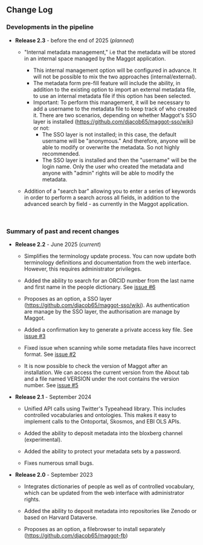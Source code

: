 ## Change Log


### Developments in the pipeline


* **Release 2.3** - before the end of 2025 (_planned_)

   * "Internal metadata management," i.e that the metadata will be stored in an internal space managed by the Maggot application.
       * This internal management option will be configured in advance. It will not be possible to mix the two approaches (internal/external).
       * The metadata form pre-fill feature will include the ability, in addition to the existing option to import an external metadata file, to use an internal metadata file if this option has been selected.
       * Important: To perform this management, it will be necessary to add a username to the metadata file to keep track of who created it. There are two scenarios, depending on whether Maggot's SSO layer is installed (https://github.com/djacob65/maggot-sso/wiki) or not:
           * The SSO layer is not installed; in this case, the default username will be "anonymous." And therefore, anyone will be able to modify or overwrite the metadata. So not highly recommended.
           * The SSO layer is installed and then the "username" will be the login name. Only the user who created the metadata and anyone with "admin" rights will be able to modify the metadata.

   * Addition of a "search bar" allowing you to enter a series of keywords in order to perform a search across all fields, in addition to the advanced search by field - as currently in the Maggot application.


<br>

### Summary of past and recent changes


* **Release 2.2** - June 2025 (_current_)

   * Simplifies the terminology update process. You can now update both terminology definitions and documentation from the web interface. However, this requires administrator privileges.
   
   * Added the ability to search for an ORCID number from the last name and first name in the people dictionary. See [issue #6](https://github.com/inrae/pgd-mmdt/issues/6)

   * Proposes as an option, a SSO layer (https://github.com/djacob65/maggot-sso/wiki). As authentication are manage by the SSO layer, the authorisation are manage by Maggot.
   
   * Added a confirmation key to generate a private access key file. See [issue #3](https://github.com/inrae/pgd-mmdt/issues/3)

   * Fixed issue when scanning while some metadata files have incorrect format. See [issue #2](https://github.com/inrae/pgd-mmdt/issues/2)
   
   * It is now possible to check the version of Maggot after an installation. We can access the current version from the About tab and a file named VERSION under the root contains the version number. See [issue #5](https://github.com/inrae/pgd-mmdt/issues/5)


* **Release 2.1** - September 2024

   * Unified API calls using Twitter's Typeahead library. This includes controlled vocabularies and ontologies. This makes it easy to implement calls to the Ontoportal, Skosmos, and EBI OLS APIs.

   * Added the ability to deposit metadata into the bloxberg channel (experimental).

   * Added the ability to protect your metadata sets by a password.

   * Fixes numerous small bugs.


* **Release 2.0** - September 2023

   * Integrates dictionaries of people as well as of controlled vocabulary, which can be updated from the web interface with administrator rights.
   
   * Added the ability to deposit metadata into repositories like Zenodo or based on Harvard Dataverse.

   * Proposes as an option, a filebrowser to install separately (https://github.com/djacob65/maggot-fb)

